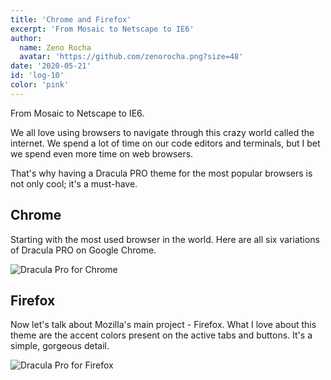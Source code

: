 ```yaml
---
title: 'Chrome and Firefox'
excerpt: 'From Mosaic to Netscape to IE6'
author:
  name: Zeno Rocha
  avatar: 'https://github.com/zenorocha.png?size=48'
date: '2020-05-21'
id: 'log-10'
color: 'pink'
---
```


From Mosaic to Netscape to IE6.

We all love using browsers to navigate through this crazy world called the internet. We spend a lot of time on our code editors and terminals, but I bet we spend even more time on web browsers.

That's why having a Dracula PRO theme for the most popular browsers is not only cool; it's a must-have.

## Chrome

Starting with the most used browser in the world. Here are all six variations of Dracula PRO on Google Chrome.

![Dracula Pro for Chrome](/static/img/logs/chrome-and-firefox-a.png)

## Firefox

Now let's talk about Mozilla's main project - Firefox. What I love about this theme are the accent colors present on the active tabs and buttons. It's a simple, gorgeous detail.

![Dracula Pro for Firefox](/static/img/logs/chrome-and-firefox-b.png)
